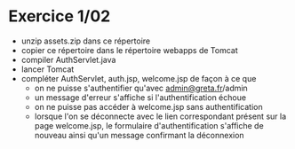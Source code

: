 # Exercice 1/02

* unzip assets.zip dans ce répertoire
* copier ce répertoire dans le répertoire webapps de Tomcat
* compiler AuthServlet.java
* lancer Tomcat
* compléter AuthServlet, auth.jsp, welcome.jsp de façon à ce que
  * on ne puisse s'authentifier qu'avec admin@greta.fr/admin
  * un message d'erreur s'affiche si l'authentification échoue
  * on ne puisse pas accéder à welcome.jsp sans authentification
  * lorsque l'on se déconnecte avec le lien correspondant présent sur la page welcome.jsp, le formulaire d'authentification s'affiche de nouveau ainsi qu'un message confirmant la déconnexion
